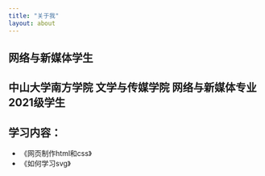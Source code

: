 ```yaml
---
title: "关于我"
layout: about
---
```

## 网络与新媒体学生
## 中山大学南方学院 文学与传媒学院 网络与新媒体专业 2021级学生
## 学习内容：
*  《网页制作html和css》
*  《如何学习svg》
 

